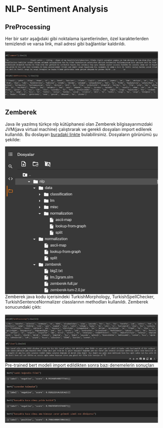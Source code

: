 # NLP- Sentiment Analysis

## PreProcessing
Her bir satır aşağıdaki gibi noktalama işaretlerinden, özel karakterlerden temizlendi ve varsa link, mail adresi gibi bağlantılar kaldırıldı.<br><br>
<img src="github/pre.jpg">

## Zemberek
Java ile yazılmış türkçe nlp kütüphanesi olan Zemberek bilgisayarımızdaki JVM(java virtual machine) çalıştırarak ve gerekli dosyaları import edilerek kullanıldı. Bu doslayarı [buradaki linkte](https://drive.google.com/drive/folders/1nvc9FQyHQjGDNj85UgWeGSFhL1b8W4dd?usp=sharing) bulabilirsiniz.
Dosyaların görünümü şu şekilde:

<img src="github/files.jpg" align="left">
<br><br><br><br><br><br><br><br><br><br><br><br><br><br><br><br><br><br><br><br><br><br><br><br><br><br><br>
Zemberek java kodu içerisindeki TurkishMorphology, TurkishSpellChecker, TurkishSentenceNormalizer classlarının methodları kullanıldı.
Zemberek sonucundaki çıktı: <br><br>
<img src="github/zemberek.jpg" align="left">

Pre-trained bert modeli import edildikten sonra bazı denemelerin sonuçları
<img src="github/bert.jpg" align="left">


